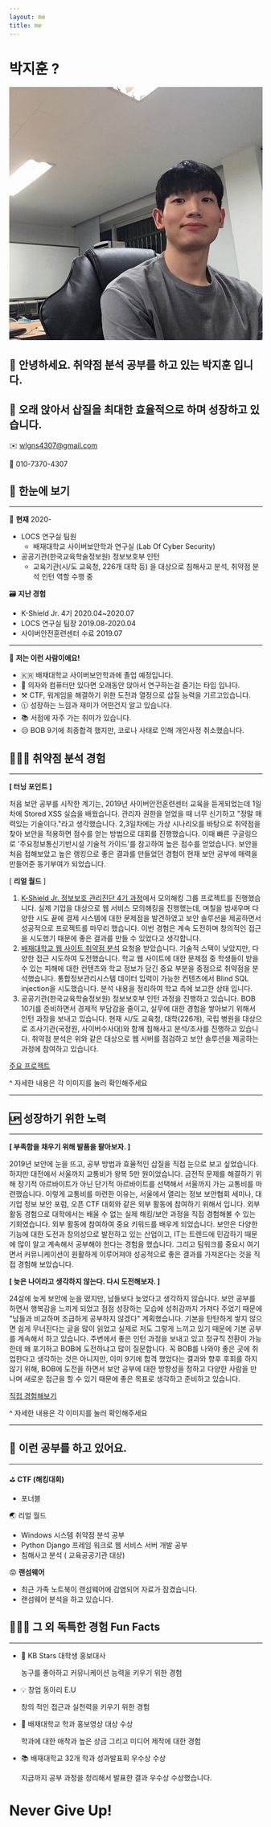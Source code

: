 ```yaml
---
layout: me
title: me
---
```


# 박지훈 ?
![ex_jihun](./././_posts/jihun.png.jpg)

## 👋 안녕하세요. 취약점 분석 공부를 하고 있는 박지훈 입니다.

## 💺 오래 앉아서 삽질을 최대한 효율적으로 하며 성장하고 있습니다.

✉️  wlgns4307@gmail.com

📱 010-7370-4307

## 🔎 한눈에 보기

---

👦 **현재** 2020-

- LOCS 연구실 팀원
    - 배재대학교 사이버보안학과 연구실 (Lab Of Cyber Security)
- 공공기관(한국교육학술정보원) 정보보호부 인턴
    - 교육기관(시/도 교육청, 226개 대학 등) 을 대상으로 침해사고 분석, 취약점 분석 인턴 역할 수행 중

🗃 **지난 경험**

- K-Shield Jr. 4기 2020.04~2020.07
- LOCS 연구실 팀장 2019.08-2020.04
- 사이버안전훈련센터 수료 2019.07

---

💫 **저는 이런 사람이에요!** 

- 🇰🇷 배재대학교 사이버보안학과에 졸업 예정입니다.
- 💺 의자와 컴퓨터만 있다면 오래동안 앉아서 연구하는걸 즐기는 타입 입니다.
- ⚒️ CTF, 워게임을 해결하기 위한 도전과 열정으로 삽질 능력을 기르고있습니다.
- 🕦 성장하는 느낌과 재미가 어떤건지 알고 있습니다.
- 📚 서점에 자주 가는 취미가 있습니다.
- 😥 BOB 9기에 최종합격 했지만, 코로나 사태로 인해 개인사정 취소했습니다.

## 👨🏻‍💻  취약점 분석 경험

---

**[ 터닝 포인트 ]**

처음 보안 공부를 시작한 계기는, 2019년 사이버안전훈련센터 교육을 듣게되었는데 1일차에 Stored XSS 실습을 배웠습니다. 관리자 권한을 얻었을 때 너무 신기하고 "정말 매력있는 기술이다."라고 생각했습니다.  2,3일차에는 가상 시나리오를 바탕으로 취약점을 찾아 보안을 적용하면 점수를 얻는 방법으로 대회를 진행했습니다. 이때 빠른 구글링으로 '주요정보통신기반시설 기술적 가이드'를 참고하여 높은 점수를 얻었습니다. 보안을 처음 접해보았고 높은 랭킹으로 좋은 결과를 만들었던 경험이 현재 보안 공부에 매력을 만들어준 동기부여가 되었습니다. 

[ **리얼 월드** ] 

1. [K-Shield Jr. 정보보호 관리진단 4기 과정](https://www.notion.so/K-Shield-Jr-6c268e1ffbc54c779cf3354e215cb9a6)에서 모의해킹 그룹 프로젝트를 진행했습니다. 실제 기업을 대상으로 웹 서비스 모의해킹을 진행했는데, 며칠을 밤새우며 다양한 시도 끝에 결제 시스템에 대한 문제점을 발견하였고 보안 솔루션을 제공하면서 성공적으로 프로젝트를 마무리 했습니다. 이번 경험은 계속 도전하며 창의적인 접근을 시도했기 때문에 좋은 결과를 만들 수 있었다고 생각합니다.
2. [배재대학교 웹 사이트 취약점 분석](https://www.notion.so/35dadfa52bfb45cc89d86e20de3bd215) 요청을 받았습니다. 기술적 스택이 낮았지만, 다양한 접근 시도하여 도전했습니다. 학교 웹 사이트에 대한 문제점 중 학생들이 받을 수 있는 피해에 대한 컨텐츠와 학교 정보가 담긴 중요 부분을 중점으로 취약점을 분석했습니다. 통합정보관리시스템 데이터 입력이 가능한 컨텐츠에서 Blind SQL injection을 시도했습니다.  분석 내용을 정리하여 학교 측에 보고한 상태 입니다.
3. 공공기관(한국교육학술정보원) 정보보호부 인턴 과정을 진행하고 있습니다. BOB 10기를 준비하면서 경제적 부담감을 줄이고, 실무에 대한 경험을 쌓아보기 위해서 인턴 과정을 보내고 있습니다. 현재 시/도 교육청, 대학(226개), 국립 병원을 대상으로 조사기관(국정원, 사이버수사대)와 함께 침해사고 분석/조사를 진행하고 있습니다. 취약점 분석은 위와 같은 대상으로 웹 서버를 점검하고 보안 솔루션을 제공하는 과정에 참여하고 있습니다. 

[주요 프로젝트](https://www.notion.so/25d8b51e2fb84287b17273e62d2498c7)

^ 자세한 내용은 각 이미지를 눌러 확인해주세요

---

## 🆙  성장하기 위한 노력

---

**[ 부족함을 채우기 위해 발품을 팔아보자. ]**

2019년 보안에 눈을 뜨고, 공부 방법과 효율적인 삽질을 직접 눈으로 보고 싶었습니다. 하지만 대전에서 서울까지 교통비가 왕복 5만 원이었습니다. 금전적 문제를 해결하기 위해 장기적 아르바이트가 아닌 단기적 아르바이트를 선택해서 서울까지 가는 교통비를 마련했습니다. 이렇게 교통비를 마련한 이유는, 서울에서 열리는 정보 보안협회 세미나, 대기업 정보 보안 포럼, 오픈 CTF 대회와 같은 외부 활동에 참여하기 위해서 입니다. 외부 활동 경험으로 대학에서는 배울 수 없는 실제 해킹/보안 과정을 직접 경험해볼 수 있는 기회였습니다. 외부 활동에 참여하여 중요 키워드를 배우게 되었습니다. 보안은 다양한 기능에 대한 도전과 창의성으로 발전하고 있는 산업이고, IT는 트렌드에 민감하기 때문에 많이 알고 계속해서 공부해야 한다는 경험을 했습니다. 그리고 팀워크를 중요시 여기면서 커뮤니케이션이 원활하게 이루어져야 성공적으로 좋은 결과를 가져온다는 것을 직접 경험해 보았습니다. 

**[ 늦은 나이라고 생각하지 않는다. 다시 도전해보자. ]**

24살에 늦게 보안에 눈을 떴지만, 남들보다 늦었다고 생각하지 않습니다. 보안 공부를 하면서 행복감을 느끼게 되었고 점점 성장하는 모습에 성취감까지 가져다 주었기 때문에 "남들과 비교하며 조급하게 공부하지 않겠다" 계획했습니다. 기본을 탄탄하게 쌓지 않으면 쉽게 무너진다는 글을 많이 읽었고 실제로 저도 그렇게 느끼고 있기 때문에 기본 공부를 계속해서 하고 있습니다. 주변에서 좋은 인턴 과정을 보내고 있고 정규직 전환이 가능한데 왜 포기하고 BOB에 도전하냐고 많이 질문합니다.  꼭 BOB를 나와야 좋은 곳에 취업한다고 생각하는 것은 아니지만, 이미 9기에 합격 했었다는 결과와 향후 후회를 하지 않기 위해, BOB에 도전을 하면서 보안 공부에 대한 방향성을 정하고 다양한 사람을 만나며 새로운 접근을 할 수 있기 때문에 좋은 목표로 생각하고 준비하고 있습니다. 

[직접 경험해보기](https://www.notion.so/d2c8afea746e4f31bb06b803956a06c6)

^ 자세한 내용은 각 이미지를 눌러 확인해주세요

---

## 💫 이런 공부를 하고 있어요.

---

⛳ **CTF (해킹대회)**

- 포너블

🌏 리얼 월드

- Windows 시스템 취약점 분석 공부
- Python Django 프레임 워크로 웹 서비스  서버 개발 공부
- 침해사고 분석 ( 교육공공기관 대상)

😡 **랜섬웨어**

- 최근 가족 노트북이 랜섬웨어에 감염되어 자료가 잠겼습니다.
- 랜섬웨어 분석을 하고 있습니다.

## 🤹🏻‍♀️ 그 외 독특한 경험 Fun Facts

---

- 🏀 KB Stars 대학생 홍보대사

    농구를 좋아하고 커뮤니케이션 능력을 키우기 위한 경험

- 💡 창업 동아리 E.U

    창의 적인 접근과 실천력을 키우기 위한 경험

- 💯 배재대학교 학과 홍보영상 대상 수상

    학과에 대한 애착과 높은 상금 그리고 미디어 제작에 대한 경험 

- 📚 배재대학교 32개 학과 성과발표회 우수상 수상

    지금까지 공부 과정을 정리해서 발표한 결과 우수상 수상했습니다.

# Never Give Up!

